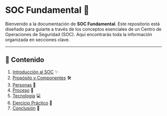 # SOC Fundamental 🚀

Bienvenido a la documentación de **SOC Fundamental**. Este repositorio está diseñado para guiarte a través de los conceptos esenciales de un Centro de Operaciones de Seguridad (SOC). 
Aquí encontrarás toda la información organizada en secciones clave.

---

## 📑 Contenido

1. [Introducción al SOC](https://github.com/JonathanOE08/SOC-Fundamentals/blob/85cf8d280875ecb4479896dbbbf4e99f7c31c350/Introducci%C3%B3n) ✨
2. [Propósito y Componentes](https://github.com/JonathanOE08/SOC-Fundamentals/blob/85cf8d280875ecb4479896dbbbf4e99f7c31c350/Prop%C3%B3sito%20y%20componenetes) 🛠️
3. [Personas](https://github.com/JonathanOE08/SOC-Fundamentals/blob/ec310735addd8dd1fb83779dbb3d7e8d8eea3f75/Personas) 👥
4. [Proceso](https://github.com/JonathanOE08/SOC-Fundamentals/blob/797fcf7422c608dc7314a87aea188664eeae97bc/Proceso) 🔄
5. [Tecnología](https://github.com/JonathanOE08/SOC-Fundamentals/blob/06a0833d09b6e53c88db8a39c1e2bf81cd041172/Tecnolog%C3%ADa) 💻
6. [Ejercicio Práctico](https://github.com/JonathanOE08/SOC-Fundamentals/blob/e17b23445ef3644b07e256fc0f617d76e32ac9e6/Ejercicio%20pr%C3%A1ctico%20de%20SOC) 🧪
7. [Conclusión](https://github.com/JonathanOE08/SOC-Fundamentals/blob/5679d82c5ba27892924becaf219a422646554b8f/Conclusi%C3%B3n) 🏁
